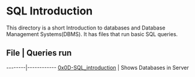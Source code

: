 # SQL Introduction

This directory is a short Introduction to databases and Database Management Systems(DBMS). It has files that run basic SQL queries.

## File | Queries run
--------|------------
[0x0D-SQL_introduction](./0x0D-SQL_introduction) | Shows Databases in Server

